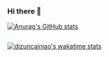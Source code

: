 ### Hi there 👋

[![Anurag's GitHub stats](https://github-readme-stats.vercel.app/api?username=dizuncainiao&show_icons=true&theme=buefy)](https://github.com/anuraghazra/github-readme-stats)

<img align="center"
     src="https://github-readme-stats.vercel.app/api/top-langs/?username=dizuncainiao&layout=compact&theme=buefy&hide_border=true"
     alt=""/>

[![dizuncainiao's wakatime stats](https://github-readme-stats.vercel.app/api/wakatime?username=dizuncainiao)](https://github.com/anuraghazra/github-readme-stats)
